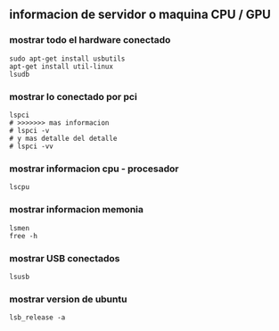 ## informacion de servidor o maquina CPU / GPU



### mostrar todo el hardware conectado

```shell
sudo apt-get install usbutils
apt-get install util-linux
lsudb
```

### mostrar lo conectado por pci

```shell
lspci
# >>>>>>> mas informacion
# lspci -v
# y mas detalle del detalle
# lspci -vv
```

### mostrar informacion cpu - procesador

```shell
lscpu
```
### mostrar informacion memonia

```shell
lsmen
free -h
```

### mostrar USB conectados

```shell
lsusb
```

### mostrar version de ubuntu
```shell
lsb_release -a
```


